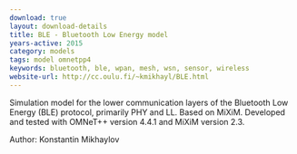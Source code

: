 ```yaml
---
download: true
layout: download-details
title: BLE - Bluetooth Low Energy model
years-active: 2015
category: models
tags: model omnetpp4
keywords: bluetooth, ble, wpan, mesh, wsn, sensor, wireless
website-url: http://cc.oulu.fi/~kmikhayl/BLE.html
---
```


Simulation model for the lower communication layers of the Bluetooth Low Energy
(BLE) protocol, primarily PHY and LL. Based on MiXiM. Developed and tested
with OMNeT++ version 4.4.1 and MiXiM version 2.3.

Author: Konstantin Mikhaylov
